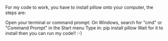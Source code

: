 For my code to work, you have to install pillow onto your computer, the steps are:

Open your terminal or command prompt:
  On Windows, search for "cmd" or "Command Prompt" in the Start menu
Type in:
  pip install pillow
Wait for it to install then you can run my code!! :-)
